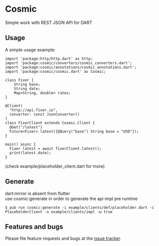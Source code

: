 # Cosmic

Simple work with REST JSON API for DART

## Usage

A simple usage example:  

    import 'package:http/http.dart' as http;
    import 'package:cosmic/converters/cosmic_converters.dart';
    import 'package:cosmic/annotations/cosmic_annotations.dart';
    import 'package:cosmic/cosmic.dart' as Cosmic;   
      
    class Fixer {
        String base;
        String date;
        Map<String, double> rates;
    }
      
    @Client(
      "http://api.fixer.io", 
      converter: const JsonConverter()
    )
    class FixerClient extends Cosmic.Client {
      @Get("/latest")
      Future<Fixer> latest({@Query("base") String base = "USD"});
    }   
      
    main() async {
      Fixer latest = await fixerClient.latest();
      print(latest.date);
    }
(check example/placeholder_client.dart for more)

## Generate
dart:mirror is absent from flutter   
use cosmic:generate in order to generate the api impl pre runtime  

    $ pub run cosmic:generate -i example/clients/def/placeholder.dart -c PlaceholderClient -o example/clients/impl -w true

## Features and bugs

Please file feature requests and bugs at the [issue tracker][tracker].

[tracker]: https://gitlab.com/idan-aizik-nissim/dart-cosmic/issues
